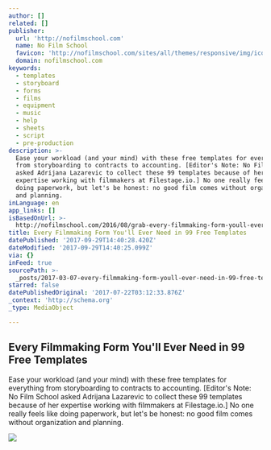 ```yaml
---
author: []
related: []
publisher:
  url: 'http://nofilmschool.com'
  name: No Film School
  favicon: 'http://nofilmschool.com/sites/all/themes/responsive/img/icons/favicon.ico'
  domain: nofilmschool.com
keywords:
  - templates
  - storyboard
  - forms
  - films
  - equipment
  - music
  - help
  - sheets
  - script
  - pre-production
description: >-
  Ease your workload (and your mind) with these free templates for everything
  from storyboarding to contracts to accounting. [Editor's Note: No Film School
  asked Adrijana Lazarevic to collect these 99 templates because of her
  expertise working with filmmakers at Filestage.io.] No one really feels like
  doing paperwork, but let's be honest: no good film comes without organization
  and planning.
inLanguage: en
app_links: []
isBasedOnUrl: >-
  http://nofilmschool.com/2016/08/grab-every-filmmaking-form-youll-ever-need-these-99-free-templates
title: Every Filmmaking Form You'll Ever Need in 99 Free Templates
datePublished: '2017-09-29T14:40:28.420Z'
dateModified: '2017-09-29T14:40:25.099Z'
via: {}
inFeed: true
sourcePath: >-
  _posts/2017-03-07-every-filmmaking-form-youll-ever-need-in-99-free-templates.md
starred: false
datePublishedOriginal: '2017-07-22T03:12:33.876Z'
_context: 'http://schema.org'
_type: MediaObject

---
```

<article style=""><h1>Every Filmmaking Form You'll Ever Need in 99 Free Templates</h1><p>Ease your workload (and your mind) with these free templates for everything from storyboarding to contracts to accounting. [Editor's Note: No Film School asked Adrijana Lazarevic to collect these 99 templates because of her expertise working with filmmakers at Filestage.io.] No one really feels like doing paperwork, but let's be honest: no good film comes without organization and planning.</p><img src="http://nofilmschool.com/sites/default/files/styles/facebook/public/shutterstock_binders.jpg?itok=Y1vydkau" /></article>